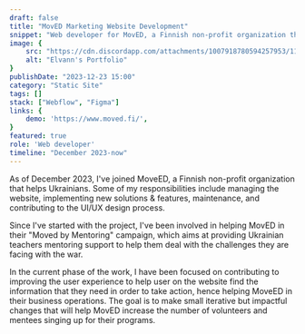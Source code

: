 ```yaml
---
draft: false
title: "MovED Marketing Website Development"
snippet: "Web developer for MovED, a Finnish non-profit organization that helps Ukrainians."
image: {
    src: "https://cdn.discordapp.com/attachments/1007918780594257953/1197996922800189635/moved-cover.jpg?ex=65eb7114&is=65d8fc14&hm=587fd873b4a16047c0a257b08893ef9e422fac6a3b43cbf05198b16f912fa689&",
    alt: "Elvann's Portfolio"
}
publishDate: "2023-12-23 15:00"
category: "Static Site"
tags: []
stack: ["Webflow", "Figma"]
links: {
    demo: 'https://www.moved.fi/',
}
featured: true
role: 'Web developer'
timeline: "December 2023-now"
---
```


As of December 2023, I've joined MoveED, a Finnish non-profit organization that helps Ukrainians.  Some of my responsibilities include managing the website, implementing new solutions & features, maintenance, and contributing to the UI/UX design process.

Since I've started with the project, I've been involved in helping MovED in their "Moved by Mentoring" campaign, which aims at providing Ukrainian teachers mentoring support to help them deal with the challenges they are facing with the war.

In the current phase of the work, I have been focused on contributing to improving the user experience to help user on the website find the information that they need in order to take action, hence helping MoveED in their business operations.  The goal is to make small iterative but impactful changes that will help MovED increase the number of volunteers and mentees singing up for their programs.

